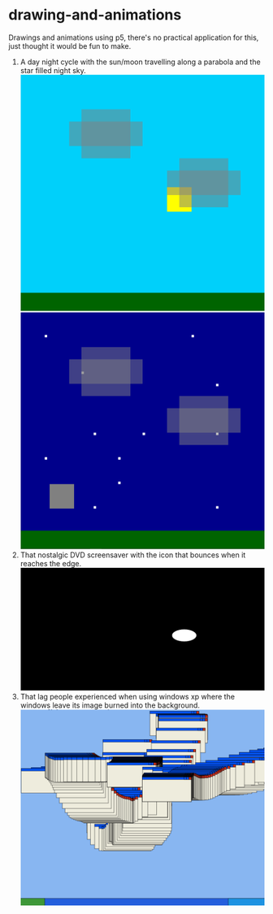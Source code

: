 # drawing-and-animations

Drawings and animations using p5, there's no practical application for this, just thought it would be fun to make.

1. A day night cycle with the sun/moon travelling along a parabola and the star filled night sky.
![day_cycle](https://github.com/dizzyflames/drawing-and-animations/blob/master/images/day_cycle.png)
![night_cycle](https://github.com/dizzyflames/drawing-and-animations/blob/master/images/night_cycle.png)
2. That nostalgic DVD screensaver with the icon that bounces when it reaches the edge.
![dvd_bounce](https://github.com/dizzyflames/drawing-and-animations/blob/master/images/dvd_bounce.png)
3. That lag people experienced when using windows xp where the windows leave its image burned into the background.
![windows_lag](https://github.com/dizzyflames/drawing-and-animations/blob/master/images/windows_lag.png)
